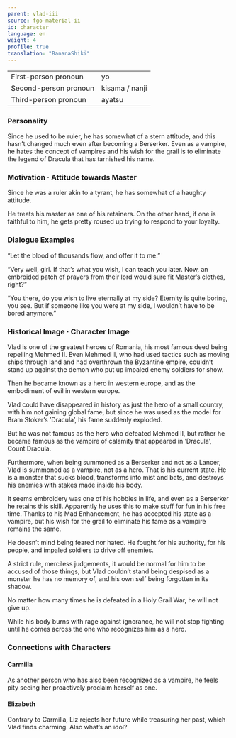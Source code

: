 ```yaml
---
parent: vlad-iii
source: fgo-material-ii
id: character
language: en
weight: 4
profile: true
translation: "BananaShiki"
---
```


<table>
  <tr><td>First-person pronoun</td><td>yo</td></tr>
  <tr><td>Second-person pronoun</td><td>kisama / nanji</td></tr>
  <tr><td>Third-person pronoun</td><td>ayatsu</td></tr>
</table>

### Personality

Since he used to be ruler, he has somewhat of a stern attitude, and this hasn’t changed much even after becoming a Berserker. Even as a vampire, he hates the concept of vampires and his wish for the grail is to eliminate the legend of Dracula that has tarnished his name.

### Motivation · Attitude towards Master

Since he was a ruler akin to a tyrant, he has somewhat of a haughty attitude.

He treats his master as one of his retainers. On the other hand, if one is faithful to him, he gets pretty roused up trying to respond to your loyalty.

### Dialogue Examples

“Let the blood of thousands flow, and offer it to me.”

“Very well, girl. If that’s what you wish, I can teach you later. Now, an embroided patch of prayers from their lord would sure fit Master’s clothes, right?”

“You there, do you wish to live eternally at my side? Eternity is quite boring, you see. But if someone like you were at my side, I wouldn’t have to be bored anymore.”

### Historical Image · Character Image

Vlad is one of the greatest heroes of Romania, his most famous deed being repelling Mehmed II. Even Mehmed II, who had used tactics such as moving ships through land and had overthrown the Byzantine empire, couldn’t stand up against the demon who put up impaled enemy soldiers for show.

Then he became known as a hero in western europe, and as the embodiment of evil in western europe.

Vlad could have disappeared in history as just the hero of a small country, with him not gaining global fame, but since he was used as the model for Bram Stoker’s ’Dracula’, his fame suddenly exploded.

But he was not famous as the hero who defeated Mehmed II, but rather he became famous as the vampire of calamity that appeared in ’Dracula’, Count Dracula.

Furthermore, when being summoned as a Berserker and not as a Lancer, Vlad is summoned as a vampire, not as a hero. That is his current state. He is a monster that sucks blood, transforms into mist and bats, and destroys his enemies with stakes made inside his body.

It seems embroidery was one of his hobbies in life, and even as a Berserker he retains this skill. Apparently he uses this to make stuff for fun in his free time. Thanks to his Mad Enhancement, he has accepted his state as a vampire, but his wish for the grail to eliminate his fame as a vampire remains the same.

He doesn’t mind being feared nor hated. He fought for his authority, for his people, and impaled soldiers to drive off enemies.

A strict rule, merciless judgements, it would be normal for him to be accused of those things, but Vlad couldn’t stand being despised as a monster he has no memory of, and his own self being forgotten in its shadow.

No matter how many times he is defeated in a Holy Grail War, he will not give up.

While his body burns with rage against ignorance, he will not stop fighting until he comes across the one who recognizes him as a hero.

### Connections with Characters

#### Carmilla

As another person who has also been recognized as a vampire, he feels pity seeing her proactively proclaim herself as one.

#### Elizabeth

Contrary to Carmilla, Liz rejects her future while treasuring her past, which Vlad finds charming. Also what’s an idol?
